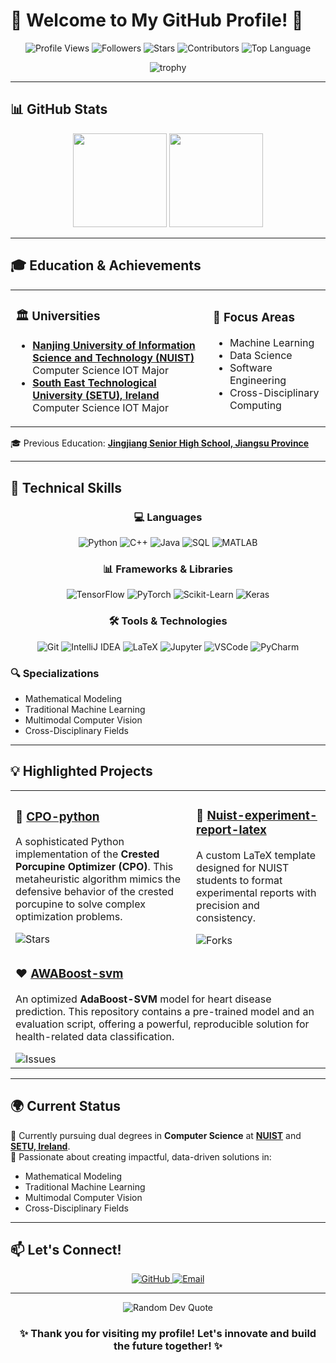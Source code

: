 # 🌟 Welcome to My GitHub Profile! 🌟

<div align="center">

![Profile Views](https://komarev.com/ghpvc/?username=Nickory&color=blue&style=flat)
![Followers](https://img.shields.io/github/followers/Nickory?label=Followers&style=flat&logo=github&logoColor=white)
![Stars](https://img.shields.io/github/stars/Nickory?label=Stars&style=flat&logo=github&logoColor=white)
![Contributors](https://img.shields.io/github/contributors/Nickory/CPO-python?label=Contributors&style=flat&logo=github&logoColor=white)
![Top Language](https://img.shields.io/github/languages/top/Nickory/CPO-python?style=flat&logo=python&logoColor=white)

</div>

<div align="center">
  <img src="https://github-profile-trophy.vercel.app/?username=Nickory&theme=nord&column=7&no-frame=true&no-bg=true" alt="trophy" />
</div>

---

## 📊 GitHub Stats

<div align="center">
  <img height="150" src="https://github-readme-stats.vercel.app/api?username=Nickory&show_icons=true&theme=dark&count_private=true&hide=prs&hide_title=true" />
  <img height="150" src="https://github-readme-stats.vercel.app/api/top-langs/?username=Nickory&theme=dark&langs_count=6&hide_title=true&layout=compact" />
</div>

---

## 🎓 **Education & Achievements**

<table>
  <tr>
    <td>
      <h3>🏛️ Universities</h3>
      <ul>
        <li><b><a href="https://www.nuist.edu.cn">Nanjing University of Information Science and Technology (NUIST)</a></b>
          <br>Computer Science  IOT Major</li>
        <li><b><a href="https://www.setu.ie">South East Technological University (SETU), Ireland</a></b>
          <br>Computer Science  IOT Major</li>
      </ul>
    </td>
    <td>
      <h3>🎯 Focus Areas</h3>
      <ul>
        <li>Machine Learning</li>
        <li>Data Science</li>
        <li>Software Engineering</li>
        <li>Cross-Disciplinary Computing</li>
      </ul>
    </td>
  </tr>
</table>

🎓 Previous Education: **[Jingjiang Senior High School, Jiangsu Province](http://www.sjjzx.cn/)**

---

## 🔧 **Technical Skills**

<div align="center">

### 💻 Languages
![Python](https://img.shields.io/badge/Python-3776AB?style=for-the-badge&logo=python&logoColor=white)
![C++](https://img.shields.io/badge/C++-00599C?style=for-the-badge&logo=cplusplus&logoColor=white)
![Java](https://img.shields.io/badge/Java-ED8B00?style=for-the-badge&logo=openjdk&logoColor=white)
![SQL](https://img.shields.io/badge/SQL-4479A1?style=for-the-badge&logo=mysql&logoColor=white)
![MATLAB](https://img.shields.io/badge/MATLAB-0076A8?style=for-the-badge&logo=mathworks&logoColor=white)

### 📊 Frameworks & Libraries
![TensorFlow](https://img.shields.io/badge/TensorFlow-FF6F00?style=for-the-badge&logo=tensorflow&logoColor=white)
![PyTorch](https://img.shields.io/badge/PyTorch-EE4C2C?style=for-the-badge&logo=pytorch&logoColor=white)
![Scikit-Learn](https://img.shields.io/badge/Scikit_Learn-F7931E?style=for-the-badge&logo=scikit-learn&logoColor=white)
![Keras](https://img.shields.io/badge/Keras-D00000?style=for-the-badge&logo=keras&logoColor=white)

### 🛠️ Tools & Technologies
![Git](https://img.shields.io/badge/Git-F05032?style=for-the-badge&logo=git&logoColor=white)
![IntelliJ IDEA](https://img.shields.io/badge/IntelliJ_IDEA-000000?style=for-the-badge&logo=intellijidea&logoColor=white)
![LaTeX](https://img.shields.io/badge/LaTeX-008080?style=for-the-badge&logo=latex&logoColor=white)
![Jupyter](https://img.shields.io/badge/Jupyter-F37626?style=for-the-badge&logo=jupyter&logoColor=white)
![VSCode](https://img.shields.io/badge/VS_Code-007ACC?style=for-the-badge&logo=visualstudiocode&logoColor=white)
![PyCharm](https://img.shields.io/badge/PyCharm-000000?style=for-the-badge&logo=pycharm&logoColor=white)

</div>

### 🔍 Specializations
- Mathematical Modeling
- Traditional Machine Learning
- Multimodal Computer Vision
- Cross-Disciplinary Fields

---

## 💡 **Highlighted Projects**

<table>
  <tr>
    <td>
      <h3>🦔 <a href="https://github.com/Nickory/CPO-python">CPO-python</a></h3>
      <p>A sophisticated Python implementation of the <b>Crested Porcupine Optimizer (CPO)</b>. This metaheuristic algorithm mimics the defensive behavior of the crested porcupine to solve complex optimization problems.</p>
      <img src="https://img.shields.io/github/stars/Nickory/CPO-python?style=social" alt="Stars"/>
    </td>
    <td>
      <h3>📄 <a href="https://github.com/Nickory/Nuist-experiment-report-latex">Nuist-experiment-report-latex</a></h3>
      <p>A custom LaTeX template designed for NUIST students to format experimental reports with precision and consistency.</p>
      <img src="https://img.shields.io/github/forks/Nickory/Nuist-experiment-report-latex?style=social" alt="Forks"/>
    </td>
  </tr>
  <tr>
    <td colspan="2">
      <h3>❤️ <a href="https://github.com/Nickory/AWABoost-svm">AWABoost-svm</a></h3>
      <p>An optimized <b>AdaBoost-SVM</b> model for heart disease prediction. This repository contains a pre-trained model and an evaluation script, offering a powerful, reproducible solution for health-related data classification.</p>
      <img src="https://img.shields.io/github/issues/Nickory/AWABoost-svm?style=social" alt="Issues"/>
    </td>
  </tr>
</table>

---

## 🌍 **Current Status**

🔹 Currently pursuing dual degrees in **Computer Science** at **[NUIST](https://www.nuist.edu.cn)** and **[SETU, Ireland](https://www.setu.ie)**.  
🔹 Passionate about creating impactful, data-driven solutions in:
  - Mathematical Modeling
  - Traditional Machine Learning
  - Multimodal Computer Vision
  - Cross-Disciplinary Fields

---

## 📫 **Let's Connect!**

<div align="center">
  <a href="https://github.com/Nickory">
    <img src="https://img.shields.io/badge/GitHub-100000?style=for-the-badge&logo=github&logoColor=white" alt="GitHub"/>
  </a>
  <a href="mailto:zhwang@nuist.edu.cn">
    <img src="https://img.shields.io/badge/Email-D14836?style=for-the-badge&logo=gmail&logoColor=white" alt="Email"/>
  </a>
</div>

---

<div align="center">
  <img src="https://quotes-github-readme.vercel.app/api?type=horizontal&theme=dark" alt="Random Dev Quote"/>
  
### ✨ Thank you for visiting my profile! Let's innovate and build the future together! ✨

</div>
